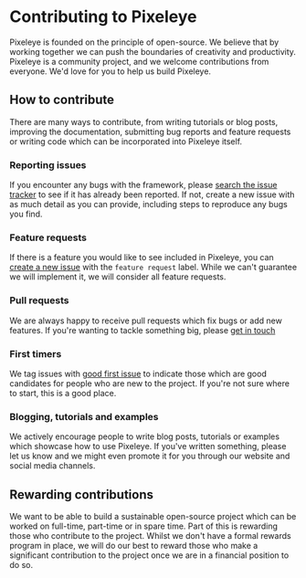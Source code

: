 # Contributing to Pixeleye

Pixeleye is founded on the principle of open-source. We believe that by working together we can push the boundaries of creativity and productivity. Pixeleye is a community project, and we welcome contributions from everyone. We'd love for you to help us build Pixeleye.

## How to contribute

There are many ways to contribute, from writing tutorials or blog posts, improving the documentation, submitting bug reports and feature requests or writing code which can be incorporated into Pixeleye itself.

### Reporting issues

If you encounter any bugs with the framework, please [search the issue tracker](https://github.com/pixeleye-io/pixeleye/issues) to see if it has already been reported. If not, create a new issue with as much detail as you can provide, including steps to reproduce any bugs you find.

### Feature requests

If there is a feature you would like to see included in Pixeleye, you can [create a new issue](https://github.com/pixeleye-io/pixeleye/issues) with the `feature request` label. While we can't guarantee we will implement it, we will consider all feature requests.

### Pull requests

We are always happy to receive pull requests which fix bugs or add new features. If you're wanting to tackle something big, please [get in touch](mailto:alfie.jones@pixeleye.io)

### First timers

We tag issues with [good first issue](https://github.com/pixeleye-io/pixeleye/issues?q=is%3Aissue+is%3Aopen+label%3A%22good+first+issue%22) to indicate those which are good candidates for people who are new to the project. If you're not sure where to start, this is a good place.

### Blogging, tutorials and examples

We actively encourage people to write blog posts, tutorials or examples which showcase how to use Pixeleye. If you've written something, please let us know and we might even promote it for you through our website and social media channels.

## Rewarding contributions

We want to be able to build a sustainable open-source project which can be worked on full-time, part-time or in spare time. Part of this is rewarding those who contribute to the project. Whilst we don't have a formal rewards program in place, we will do our best to reward those who make a significant contribution to the project once we are in a financial position to do so.

